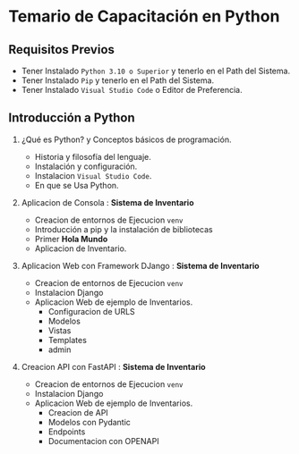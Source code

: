 # Temario de Capacitación en Python

## Requisitos Previos

- Tener Instalado `Python 3.10 o Superior` y tenerlo en el Path del Sistema.
- Tener Instalado `Pip` y tenerlo en el Path del Sistema.
- Tener Instalado `Visual Studio Code` o Editor de Preferencia.


## Introducción a Python
1. ¿Qué es Python? y Conceptos básicos de programación.
   - Historia y filosofía del lenguaje.
   - Instalación y configuración.
   - Instalacion `Visual Studio Code`.
   - En que se Usa Python.



2. Aplicacion de Consola : **Sistema de Inventario**
   - Creacion de entornos de Ejecucion `venv`
   - Introducción a pip y la instalación de bibliotecas
   - Primer **Hola Mundo**
   - Aplicacion de Inventario.



3. Aplicacion Web con Framework DJango : **Sistema de Inventario**
   - Creacion de entornos de Ejecucion `venv`
   - Instalacion Django
   - Aplicacion Web de ejemplo de Inventarios.
        - Configuracion de URLS
        - Modelos
        - Vistas
        - Templates
        - admin


3. Creacion API con FastAPI  : **Sistema de Inventario**
   - Creacion de entornos de Ejecucion `venv`
   - Instalacion Django
   - Aplicacion Web de ejemplo de Inventarios.
        - Creacion de API
        - Modelos con Pydantic
        - Endpoints
        - Documentacion con OPENAPI

